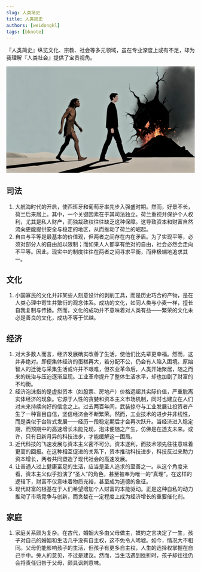 ```yaml
---
slug: 人类简史
title: 人类简史
authors: [weidongkl]
tags: [bknote]
---
```

『人类简史』纵览文化、宗教、社会等多元领域，虽在专业深度上或有不足，却为我理解『人类社会』提供了宝贵视角。

![wd](./img/人类简史.jpg)
<!-- truncate -->

## 司法
1. 大航海时代的开启，使西班牙和葡萄牙率先步入强盛时期。然而，好景不长，荷兰后来居上。其中，一个关键因素在于其司法独立。荷兰重视并保护个人权利，尤其是私人财产，而独裁政权往往缺乏这种保障。这导致资本和财富自然流向更能提供安全与稳定的地区，从而推动了荷兰的崛起。
2. 自由与平等是最基本的价值观，但两者之间存在内在矛盾。为了实现平等，必须对部分人的自由加以限制；而如果人人都享有绝对的自由，社会必然会走向不平等。因此，现实中的制度往往在两者之间寻求平衡，而非极端地追求其一。
## 文化
1. 小国寡民的文化并非某些人刻意设计的剥削工具，而是历史巧合的产物，是在人类心理中寄生并繁衍的观念体系。成功的文化，如同人类与小麦一样，擅长自我复制与传播。然而，文化的成功并不意味着对人类有益——繁荣的文化未必是善良的文化，成功不等于优越。
## 经济
1. 对大多数人而言，经济发展确实改善了生活，使他们比先辈更幸福。然而，这并非绝对。即便集体经济的蛋糕再大，若分配不公，仍会有人陷入困境。原始智人的迁徙与采集生活或许并不艰难，但农业革命后，人类开始聚居，随之而来的统治与压迫逐渐显现。工业革命提升了整体生活水平，却也加剧了财富的不均衡。
2. 经济泡沫指的是虚拟资本（如股票、房地产）价格远超其实际价值，严重脱离实体经济的现象。它源于人性的贪婪和资本主义市场机制，同时也建立在人们对未来持续向好的信念之上。过去两百年间，武装掠夺与工业发展让投资者产生了一种盲目自信，坚信经济会不断繁荣。然而，工业技术的进步并非线性，而是类似于台阶式发展——经历一段稳定期后才会再次跃升。当经济进入稳定期，而预期中的高速增长未能兑现，泡沫便随之产生，仿佛是在透支未来。或许，只有日新月异的科技进步，才能缓解这一困局。
3. 近代科技的飞速发展与资本主义密不可分。资本逐利，而技术领先往往意味着更高的回报。在这种相互促进的关系下，资本推动科技进步，科技反过来助力资本增长，两者共同塑造了现代社会的高速发展。
4. 让普通人过上健康富足的生活，应当是圣人追求的至善之一。从这个角度来看，资本主义似乎扮演了“圣人”的角色，甚至被奉为唯一的“真理”。在这样的逻辑下，财富不仅意味着物质充裕，甚至成为道德的象征。
5. 现代财富的根基在于人们希望增加个人财富的本能驱动。正是这种自私的动力推动了市场竞争与创新，而贪婪在一定程度上成为经济增长的重要催化剂。
## 家庭
1. 家庭关系颇为复杂。在古代，婚姻大多由父母做主，媒妁之言决定了一生，孩子对自己的婚姻和生活几乎没有自主权，这不免令人唏嘘。如今，情况大不相同。父母仍能影响孩子的生活，但孩子有更多自主权，人生的选择权掌握在自己手中。旁人的意见，不过是建议。然而，当生活遇到挫折时，孩子却往往仍会将责任归咎于父母，颇具讽刺意味。